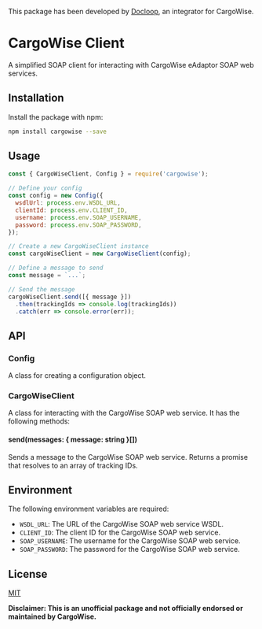 This package has been developed by [Docloop](https://en.docloop.io/cargowise-toolbox), an integrator for CargoWise.
# CargoWise Client
A simplified SOAP client for interacting with CargoWise eAdaptor SOAP web services.
## Installation
Install the package with npm:
```bash
npm install cargowise --save
```
## Usage
```javascript
const { CargoWiseClient, Config } = require('cargowise');

// Define your config
const config = new Config({
  wsdlUrl: process.env.WSDL_URL,
  clientId: process.env.CLIENT_ID,
  username: process.env.SOAP_USERNAME,
  password: process.env.SOAP_PASSWORD,
});

// Create a new CargoWiseClient instance
const cargoWiseClient = new CargoWiseClient(config);

// Define a message to send
const message = `...`;

// Send the message
cargoWiseClient.send([{ message }])
  .then(trackingIds => console.log(trackingIds))
  .catch(err => console.error(err));
```

## API
### Config
A class for creating a configuration object.
### CargoWiseClient
A class for interacting with the CargoWise SOAP web service. It has the following methods:
#### send(messages: { message: string }[])
Sends a message to the CargoWise SOAP web service. Returns a promise that resolves to an array of tracking IDs.

## Environment
The following environment variables are required:
- `WSDL_URL`: The URL of the CargoWise SOAP web service WSDL.
- `CLIENT_ID`: The client ID for the CargoWise SOAP web service.
- `SOAP_USERNAME`: The username for the CargoWise SOAP web service.
- `SOAP_PASSWORD`: The password for the CargoWise SOAP web service.

## License
[MIT](https://choosealicense.com/licenses/mit/)

**Disclaimer: This is an unofficial package and not officially endorsed or maintained by CargoWise.**
